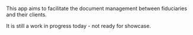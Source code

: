 This app aims to facilitate the document management between fiduciaries and their clients.

It is still a work in progress today - not ready for showcase.
